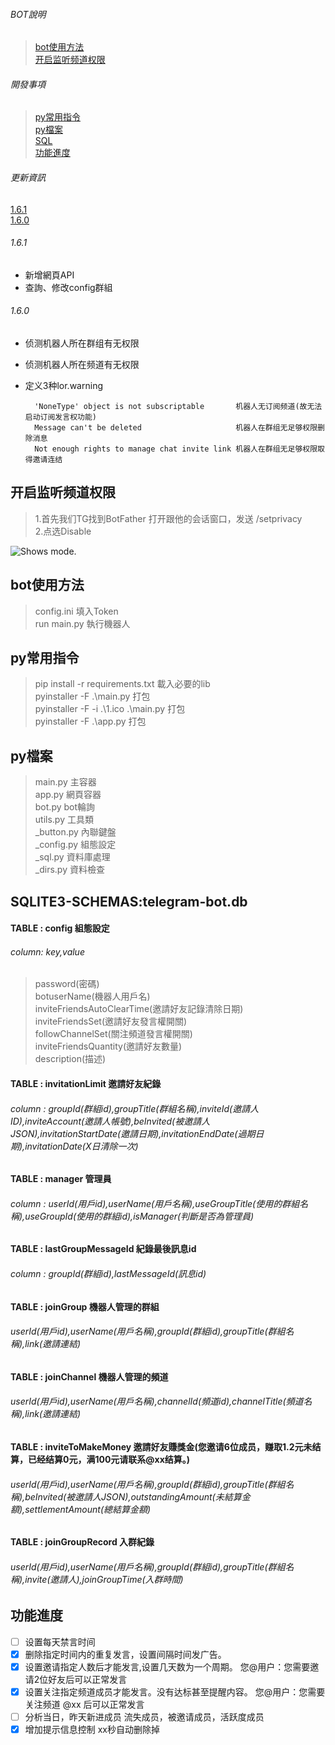 ###### BOT說明
>[bot使用方法](#bot使用方法)  
[开启监听频道权限](#开启监听频道权限)  

###### 開發事項  
>[py常用指令](#py常用指令)  
[py檔案](#py檔案)  
[SQL](#SQLITE3-SCHEMAS:telegram-bot.db)  
[功能進度](#功能進度)  

###### 更新資訊
[1.6.1](#1.6.1)  
[1.6.0](#1.6.0)  

###### 1.6.1
* 新增網頁API
* 查詢、修改config群組
###### 1.6.0
* 侦测机器人所在群组有无权限
* 侦测机器人所在频道有无权限
* 定义3种lor.warning  

        'NoneType' object is not subscriptable       机器人无订阅频道(故无法启动订阅发言权功能)  
        Message can't be deleted                     机器人在群组无足够权限删除消息  
        Not enough rights to manage chat invite link 机器人在群组无足够权限取得邀请连结  

## 开启监听频道权限  
>1.首先我们TG找到BotFather 打开跟他的会话窗口，发送 /setprivacy  
2.点选Disable
<picture>
  <img alt="Shows mode." src="https://img-blog.csdnimg.cn/img_convert/6ed7818985d811d5445ff88cc88b029b.png">
</picture>  


## bot使用方法
>config.ini 填入Token  
run main.py 執行機器人  



## py常用指令
> pip install -r requirements.txt 載入必要的lib  
pyinstaller -F .\main.py 打包  
pyinstaller -F -i .\1.ico .\main.py 打包  
pyinstaller -F .\app.py 打包  



## py檔案
>main.py  主容器  
app.py  網頁容器  
bot.py bot輪詢  
utils.py  工具類  
_button.py  內聯鍵盤  
_config.py  組態設定  
_sql.py  資料庫處理  
_dirs.py  資料檢查  



## SQLITE3-SCHEMAS:telegram-bot.db
#### TABLE : config  組態設定
###### column: key,value
>password(密碼)  
botuserName(機器人用戶名)  
inviteFriendsAutoClearTime(邀請好友記錄清除日期)  
inviteFriendsSet(邀請好友發言權開關)  
followChannelSet(關注頻道發言權開關)  
inviteFriendsQuantity(邀請好友數量)  
description(描述)  

#### TABLE : invitationLimit 邀請好友紀錄
###### column : groupId(群組id),groupTitle(群組名稱),inviteId(邀請人ID),inviteAccount(邀請人帳號),beInvited(被邀請人JSON),invitationStartDate(邀請日期),invitationEndDate(過期日期),invitationDate(X日清除一次)
#### TABLE : manager 管理員
###### column : userId(用戶id),userName(用戶名稱),useGroupTitle(使用的群組名稱),useGroupId(使用的群組id),isManager(判斷是否為管理員)
#### TABLE : lastGroupMessageId 紀錄最後訊息id
###### column : groupId(群組id),lastMessageId(訊息id)
#### TABLE : joinGroup 機器人管理的群組
###### userId(用戶id),userName(用戶名稱),groupId(群組id),groupTitle(群組名稱),link(邀請連結)
#### TABLE : joinChannel 機器人管理的頻道
###### userId(用戶id),userName(用戶名稱),channelId(頻道id),channelTitle(頻道名稱),link(邀請連結)
#### TABLE : inviteToMakeMoney 邀請好友賺獎金(您邀请6位成员，赚取1.2元未结算，已经结算0元，满100元请联系@xx结算。)
###### userId(用戶id),userName(用戶名稱),groupId(群組id),groupTitle(群組名稱),beInvited(被邀請人JSON),outstandingAmount(未結算金額),settlementAmount(總結算金額)
#### TABLE : joinGroupRecord 入群紀錄
###### userId(用戶id),userName(用戶名稱),groupId(群組id),groupTitle(群組名稱),invite(邀請人),joinGroupTime(入群時間)



## 功能進度
- [ ] 设置每天禁言时间  
- [x] 删除指定时间内的重复发言，设置间隔时间发广告。  
- [x] 设置邀请指定人数后才能发言,设置几天数为一个周期。 您@用户：您需要邀请2位好友后可以正常发言  
- [x] 设置关注指定频道成员才能发言。没有达标甚至提醒内容。 您@用户：您需要关注频道 @xx 后可以正常发言  
- [ ] 分析当日，昨天新进成员 流失成员，被邀请成员，活跃度成员  
- [x] 增加提示信息控制 xx秒自动删除掉  
